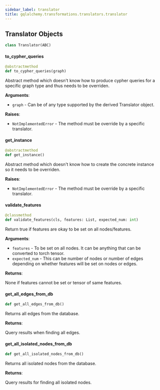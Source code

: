 ```yaml
---
sidebar_label: translator
title: gqlalchemy.transformations.translators.translator
---
```


## Translator Objects

```python
class Translator(ABC)
```

#### to\_cypher\_queries

```python
@abstractmethod
def to_cypher_queries(graph)
```

Abstract method which doesn&#x27;t know how to produce cypher queries for a specific graph type and thus needs to be overriden.

**Arguments**:

- `graph` - Can be of any type supported by the derived Translator object.
  

**Raises**:

- `NotImplementedError` - The method must be override by a specific translator.

#### get\_instance

```python
@abstractmethod
def get_instance()
```

Abstract method which doesn&#x27;t know how to create the concrete instance so it needs to be overriden.

**Raises**:

- `NotImplementedError` - The method must be override by a specific translator.

#### validate\_features

```python
@classmethod
def validate_features(cls, features: List, expected_num: int)
```

Return true if features are okay to be set on all nodes/features.

**Arguments**:

- `features` - To be set on all nodes. It can be anything that can be converted to torch tensor.
- `expected_num` - This can be number of nodes or number of edges depending on whether features will be set on nodes or edges.

**Returns**:

  None if features cannot be set or tensor of same features.

#### get\_all\_edges\_from\_db

```python
def get_all_edges_from_db()
```

Returns all edges from the database.

**Returns**:

  Query results when finding all edges.

#### get\_all\_isolated\_nodes\_from\_db

```python
def get_all_isolated_nodes_from_db()
```

Returns all isolated nodes from the database.

**Returns**:

  Query results for finding all isolated nodes.

